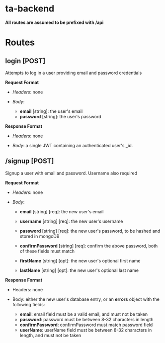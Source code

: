 # ta-backend


**All routes are assumed to be prefixed with /api**

# Routes
## login [POST]

Attempts to log in a user providing email and password credentials

__Request Format__

* *Headers*: none

* *Body*:
    * **email** [string]: the user's email
    * **password** [string]: the user's password

__Response Format__

* *Headers*: none

* *Body*: a single JWT containing an authenticated user's _id.

## /signup [POST]

Signup a user with email and password. Username also required

__Request Format__

* *Headers*: none

* *Body*:
    * **email** [string] [req]: the new user's email

    * **username** [string] [req]: the new user's username

    * **password** [string] [req]: the new user's password, to be hashed and stored in mongoDB

    * **confirmPassword** [string] [req]: confirm the above password, both of these fields must match

    * **firstName** [string] [opt]: the new user's optional first name

    * **lastName** [string] [opt]: the new user's optional last name

__Response Format__

* Headers: none

* Body: either the new user's database entry, or an **errors** object with the following fields:

    * **email**: email field must be a valid email, and must not be taken
    * **password**: password must be between 8-32 characters in length
    * **confirmPassword**: confirmPassword must match password field
    * **userName**: userName field must be between 8-32 characters in length, and must not be taken
